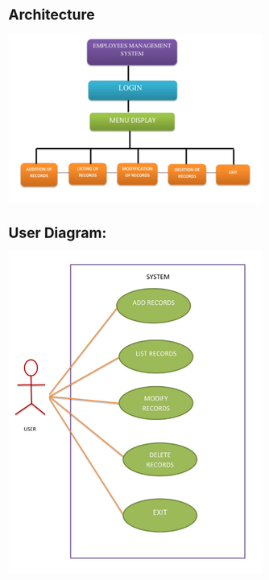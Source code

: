 # Architecture

![](https://github.com/265104/Ltts-Proj/blob/master/MiniProject_C/2_Architecture/structure%20Diagrams/Architecture_design.jpg)

# User Diagram:
![](https://github.com/265104/Ltts-Proj/blob/master/MiniProject_C/2_Architecture/behavior%20Diagrams/UserDiagram.jpg)
